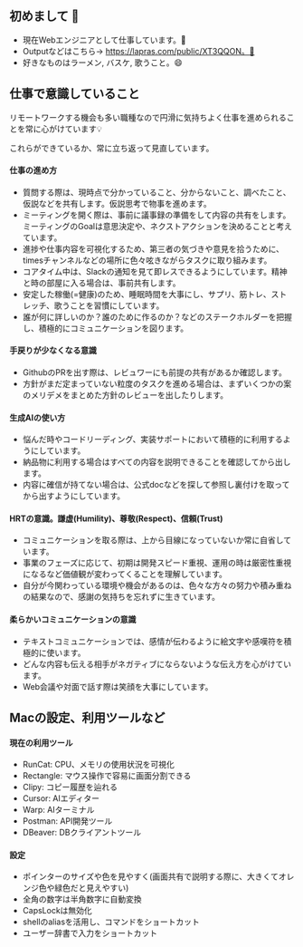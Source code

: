 ## 初めまして 👋
- 現在Webエンジニアとして仕事しています。🔭
- Outputなどはこちら→ https://lapras.com/public/XT3QQON。📕
- 好きなものはラーメン, バスケ, 歌うこと。😄

## 仕事で意識していること
リモートワークする機会も多い職種なので円滑に気持ちよく仕事を進められることを常に心がけています💡

これらができているか、常に立ち返って見直しています。

#### 仕事の進め方
- 質問する際は、現時点で分かっていること、分からないこと、調べたこと、仮説などを共有します。仮説思考で物事を進めます。
- ミーティングを開く際は、事前に議事録の準備をして内容の共有をします。ミーティングのGoalは意思決定や、ネクストアクションを決めることと考えています。
- 進捗や仕事内容を可視化するため、第三者の気づきや意見を拾うために、timesチャンネルなどの場所に色々呟きながらタスクに取り組みます。
- コアタイム中は、Slackの通知を見て即レスできるようにしています。精神と時の部屋に入る場合は、事前共有します。
- 安定した稼働(=健康)のため、睡眠時間を大事にし、サプリ、筋トレ、ストレッチ、歌うことを習慣にしています。
- 誰が何に詳しいのか？誰のために作るのか？などのステークホルダーを把握し、積極的にコミュニケーションを図ります。

#### 手戻りが少なくなる意識
- GithubのPRを出す際は、レビュワーにも前提の共有があるか確認します。
- 方針がまだ定まっていない粒度のタスクを進める場合は、まずいくつかの案のメリデメをまとめた方針のレビューを出したりします。

#### 生成AIの使い方
- 悩んだ時やコードリーディング、実装サポートにおいて積極的に利用するようにしています。
- 納品物に利用する場合はすべての内容を説明できることを確認してから出します。
- 内容に確信が持てない場合は、公式docなどを探して参照し裏付けを取ってから出すようにしています。

#### HRTの意識。謙虚(Humility)、尊敬(Respect)、信頼(Trust)
- コミュニケーションを取る際は、上から目線になっていないか常に自省しています。
- 事業のフェーズに応じて、初期は開発スピード重視、運用の時は厳密性重視になるなど価値観が変わってくることを理解しています。
- 自分が今関わっている環境や機会があるのは、色々な方々の努力や積み重ねの結果なので、感謝の気持ちを忘れずに生きています。

#### 柔らかいコミュニケーションの意識
- テキストコミュニケーションでは、感情が伝わるように絵文字や感嘆符を積極的に使います。
- どんな内容も伝える相手がネガティブにならないような伝え方を心がけています。
- Web会議や対面で話す際は笑顔を大事にしています。

## Macの設定、利用ツールなど
#### 現在の利用ツール
- RunCat: CPU、メモリの使用状況を可視化
- Rectangle: マウス操作で容易に画面分割できる
- Clipy: コピー履歴を辿れる
- Cursor: AIエディター
- Warp: AIターミナル
- Postman: API開発ツール
- DBeaver: DBクライアントツール

#### 設定
- ポインターのサイズや色を見やすく(画面共有で説明する際に、大きくてオレンジ色や緑色だと見えやすい)
- 全角の数字は半角数字に自動変換
- CapsLockは無効化
- shellのaliasを活用し、コマンドをショートカット
- ユーザー辞書で入力をショートカット
